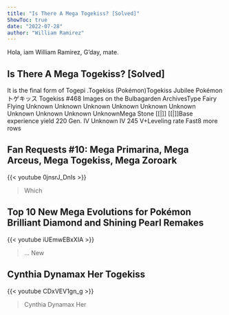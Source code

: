 ```yaml
---
title: "Is There A Mega Togekiss? [Solved]"
ShowToc: true 
date: "2022-07-28"
author: "William Ramirez" 
---
```


Hola, iam William Ramirez, G’day, mate.
## Is There A Mega Togekiss? [Solved]
It is the final form of Togepi
.Togekiss (Pokémon)Togekiss Jubilee Pokémon トゲキッス Togekiss #468 Images on the Bulbagarden ArchivesType Fairy Flying Unknown Unknown Unknown Unknown Unknown Unknown Unknown Unknown Unknown UnknownMega Stone [[|]] [[|]]Base experience yield 220 Gen. IV Unknown IV 245 V+Leveling rate Fast8 more rows

## Fan Requests #10: Mega Primarina, Mega Arceus, Mega Togekiss, Mega Zoroark
{{< youtube 0jnsrJ_DnIs >}}
>Which 

## Top 10 New Mega Evolutions for Pokémon Brilliant Diamond and Shining Pearl Remakes
{{< youtube iUEmwEBxXIA >}}
>... New 

## Cynthia Dynamax Her Togekiss
{{< youtube CDxVEV1gn_g >}}
>Cynthia Dynamax Her 


